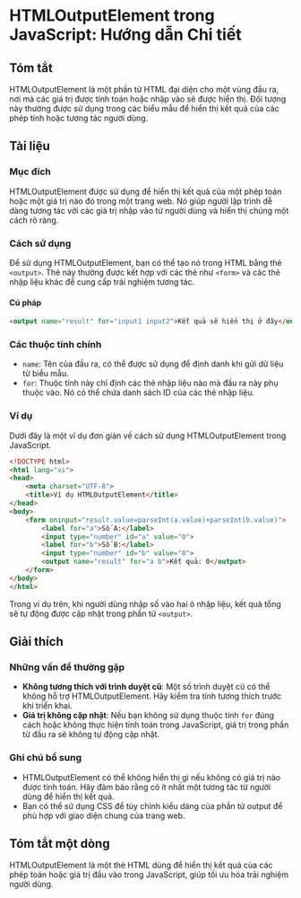 <!--
Meta Description: # HTMLOutputElement trong JavaScript: Hướng dẫn Chi tiết ## Tóm tắt HTMLOutputElement là một phần tử HTML đại diện cho một vùng đầu ra, nơi mà các giá...
Meta Keywords: một, trong, các, htmloutputelement, html
-->

# HTMLOutputElement trong JavaScript: Hướng dẫn Chi tiết

## Tóm tắt
HTMLOutputElement là một phần tử HTML đại diện cho một vùng đầu ra, nơi mà các giá trị được tính toán hoặc nhập vào sẽ được hiển thị. Đối tượng này thường được sử dụng trong các biểu mẫu để hiển thị kết quả của các phép tính hoặc tương tác người dùng.

## Tài liệu
### Mục đích
HTMLOutputElement được sử dụng để hiển thị kết quả của một phép toán hoặc một giá trị nào đó trong một trang web. Nó giúp người lập trình dễ dàng tương tác với các giá trị nhập vào từ người dùng và hiển thị chúng một cách rõ ràng.

### Cách sử dụng
Để sử dụng HTMLOutputElement, bạn có thể tạo nó trong HTML bằng thẻ `<output>`. Thẻ này thường được kết hợp với các thẻ như `<form>` và các thẻ nhập liệu khác để cung cấp trải nghiệm tương tác.

#### Cú pháp
```html
<output name="result" for="input1 input2">Kết quả sẽ hiển thị ở đây</output>
```

### Các thuộc tính chính
- `name`: Tên của đầu ra, có thể được sử dụng để định danh khi gửi dữ liệu từ biểu mẫu.
- `for`: Thuộc tính này chỉ định các thẻ nhập liệu nào mà đầu ra này phụ thuộc vào. Nó có thể chứa danh sách ID của các thẻ nhập liệu.

### Ví dụ
Dưới đây là một ví dụ đơn giản về cách sử dụng HTMLOutputElement trong JavaScript.

```html
<!DOCTYPE html>
<html lang="vi">
<head>
    <meta charset="UTF-8">
    <title>Ví dụ HTMLOutputElement</title>
</head>
<body>
    <form oninput="result.value=parseInt(a.value)+parseInt(b.value)">
        <label for="a">Số A:</label>
        <input type="number" id="a" value="0">
        <label for="b">Số B:</label>
        <input type="number" id="b" value="0">
        <output name="result" for="a b">Kết quả: 0</output>
    </form>
</body>
</html>
```

Trong ví dụ trên, khi người dùng nhập số vào hai ô nhập liệu, kết quả tổng sẽ tự động được cập nhật trong phần tử `<output>`.

## Giải thích
### Những vấn đề thường gặp
- **Không tương thích với trình duyệt cũ**: Một số trình duyệt cũ có thể không hỗ trợ HTMLOutputElement. Hãy kiểm tra tính tương thích trước khi triển khai.
- **Giá trị không cập nhật**: Nếu bạn không sử dụng thuộc tính `for` đúng cách hoặc không thực hiện tính toán trong JavaScript, giá trị trong phần tử đầu ra sẽ không tự động cập nhật.

### Ghi chú bổ sung
- HTMLOutputElement có thể không hiển thị gì nếu không có giá trị nào được tính toán. Hãy đảm bảo rằng có ít nhất một tương tác từ người dùng để hiển thị kết quả.
- Bạn có thể sử dụng CSS để tùy chỉnh kiểu dáng của phần tử output để phù hợp với giao diện chung của trang web.

## Tóm tắt một dòng
HTMLOutputElement là một thẻ HTML dùng để hiển thị kết quả của các phép toán hoặc giá trị đầu vào trong JavaScript, giúp tối ưu hóa trải nghiệm người dùng.